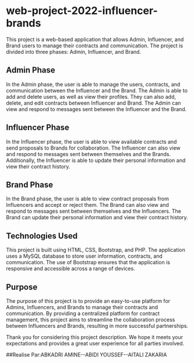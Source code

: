 # web-project-2022-influencer-brands

This project is a web-based application that allows Admin, Influencer, and Brand users to manage their contracts and communication. The project is divided into three phases: Admin, Influencer, and Brand.

## Admin Phase  
In the Admin phase, the user is able to manage the users, contracts, and communication between the Influencer and the Brand. The Admin is able to add and delete users, as well as view their profiles. They can also add, delete, and edit contracts between Influencer and Brand. The Admin can view and respond to messages sent between the Influencer and the Brand.  

## Influencer Phase  
In the Influencer phase, the user is able to view available contracts and send proposals to Brands for collaboration. The Influencer can also view and respond to messages sent between themselves and the Brands. Additionally, the Influencer is able to update their personal information and view their contract history.  

## Brand Phase  
In the Brand phase, the user is able to view contract proposals from Influencers and accept or reject them. The Brand can also view and respond to messages sent between themselves and the Influencers. The Brand can update their personal information and view their contract history.  

## Technologies Used  
This project is built using HTML, CSS, Bootstrap, and PHP. The application uses a MySQL database to store user information, contracts, and communication. The use of Bootstrap ensures that the application is responsive and accessible across a range of devices.

## Purpose  
The purpose of this project is to provide an easy-to-use platform for Admins, Influencers, and Brands to manage their contracts and communication. By providing a centralized platform for contract management, this project aims to streamline the collaboration process between Influencers and Brands, resulting in more successful partnerships.  

Thank you for considering this project description. We hope it meets your expectations and provides a great user experience for all parties involved.


##Realise Par:ABKADRI AMINE--ABIDI YOUSSEF--AITALI ZAKARIA  


